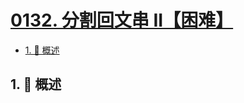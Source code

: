 # [0132. 分割回文串 II【困难】](https://github.com/Tdahuyou/TNotes.leetcode/tree/main/notes/0132.%20%E5%88%86%E5%89%B2%E5%9B%9E%E6%96%87%E4%B8%B2%20II%E3%80%90%E5%9B%B0%E9%9A%BE%E3%80%91)

<!-- region:toc -->

- [1. 📝 概述](#1--概述)

<!-- endregion:toc -->

## 1. 📝 概述
